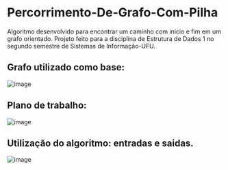 # Percorrimento-De-Grafo-Com-Pilha
Algoritmo desenvolvido para encontrar um caminho com inicio e fim em um grafo orientado. Projeto feito para a disciplina de Estrutura de Dados 1 no segundo semestre de Sistemas de Informação-UFU.

## Grafo utilizado como base:

![image](https://user-images.githubusercontent.com/98183768/177573049-109914c7-d3c2-4f8d-972d-afc91ea5b22a.png)

## Plano de trabalho:

![image](https://user-images.githubusercontent.com/98183768/177573390-e4de31de-8b40-4fc7-9cab-275e83e35279.png)

## Utilização do algoritmo: entradas e saidas.

![image](https://user-images.githubusercontent.com/98183768/177573601-3c654828-71d8-46a2-8763-10156de25f8e.png)
